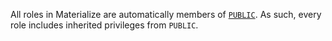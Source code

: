 All roles in Materialize are automatically members of
[`PUBLIC`](/security/appendix/appendix-built-in-roles/#public-role). As
such, every role includes inherited privileges from `PUBLIC`.
